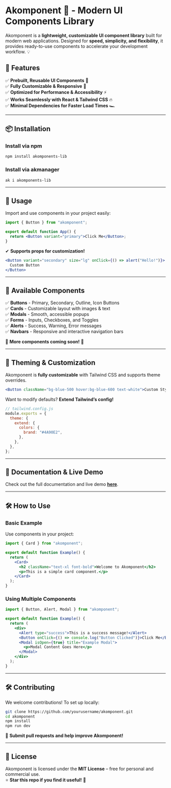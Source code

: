 # Akomponent 🚀 - Modern UI Components Library

Akomponent is a **lightweight, customizable UI component library** built for modern web applications. Designed for **speed, simplicity, and flexibility**, it provides ready-to-use components to accelerate your development workflow. 💡

## 🌟 Features
✅ **Prebuilt, Reusable UI Components** 🎨  
✅ **Fully Customizable & Responsive** 📱  
✅ **Optimized for Performance & Accessibility** ⚡  
✅ **Works Seamlessly with React & Tailwind CSS** 🔥  
✅ **Minimal Dependencies for Faster Load Times** 🏎️  

---

## 📦 Installation
### **Install via npm**
```sh
npm install akomponents-lib
```

### **Install via akmanager**
```sh
ak i akomponents-lib
```

---

## 🚀 Usage
Import and use components in your project easily:

```jsx
import { Button } from "akomponent";

export default function App() {
  return <Button variant="primary">Click Me</Button>;
}
```

✔ **Supports props for customization!**

```jsx
<Button variant="secondary" size="lg" onClick={() => alert("Hello!")}>
  Custom Button
</Button>
```

---

## 📂 Available Components
✅ **Buttons** - Primary, Secondary, Outline, Icon Buttons  
✅ **Cards** - Customizable layout with images & text  
✅ **Modals** - Smooth, accessible popups  
✅ **Forms** - Inputs, Checkboxes, and Toggles  
✅ **Alerts** - Success, Warning, Error messages  
✅ **Navbars** - Responsive and interactive navigation bars  

📌 **More components coming soon!** 🚀

---

## 🎨 Theming & Customization
Akomponent is **fully customizable** with Tailwind CSS and supports theme overrides.

```jsx
<Button className="bg-blue-500 hover:bg-blue-600 text-white">Custom Styled Button</Button>
```

Want to modify defaults? **Extend Tailwind’s config!**

```js
// tailwind.config.js
module.exports = {
  theme: {
    extend: {
      colors: {
        brand: "#4A90E2",
      },
    },
  },
};
```

---

## 📖 Documentation & Live Demo
Check out the full documentation and live demo **[here](https://akomponent-site.vercel.app/)**.

---

## 🛠️ How to Use
### **Basic Example**
Use components in your project:
```jsx
import { Card } from "akomponent";

export default function Example() {
  return (
    <Card>
      <h2 className="text-xl font-bold">Welcome to Akomponent</h2>
      <p>This is a simple card component.</p>
    </Card>
  );
}
```

### **Using Multiple Components**
```jsx
import { Button, Alert, Modal } from "akomponent";

export default function Example() {
  return (
    <div>
      <Alert type="success">This is a success message!</Alert>
      <Button onClick={() => console.log("Button Clicked")}>Click Me</Button>
      <Modal isOpen={true} title="Example Modal">
        <p>Modal Content Goes Here</p>
      </Modal>
    </div>
  );
}
```

---

## 🛠️ Contributing
We welcome contributions! To set up locally:

```sh
git clone https://github.com/yourusername/akomponent.git
cd akomponent
npm install
npm run dev
```

🚀 **Submit pull requests and help improve Akomponent!**

---

## 📜 License
Akomponent is licensed under the **MIT License** – free for personal and commercial use.  
⭐ **Star this repo if you find it useful!** 🚀

